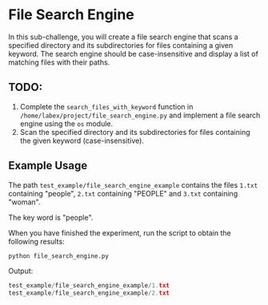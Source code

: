 # File Search Engine

In this sub-challenge, you will create a file search engine that scans a specified directory and its subdirectories for files containing a given keyword. The search engine should be case-insensitive and display a list of matching files with their paths.

## TODO:

1. Complete the `search_files_with_keyword` function in `/home/labex/project/file_search_engine.py` and implement a file search engine using the `os` module.
2. Scan the specified directory and its subdirectories for files containing the given keyword (case-insensitive).

## Example Usage

The path `test_example/file_search_engine_example` contains the files `1.txt` containing "people", `2.txt` containing "PEOPLE" and `3.txt` containing "woman".

The key word is "people".

When you have finished the experiment, run the script to obtain the following results:

```python
python file_search_engine.py
```

Output:

```python
test_example/file_search_engine_example/1.txt
test_example/file_search_engine_example/2.txt
```
